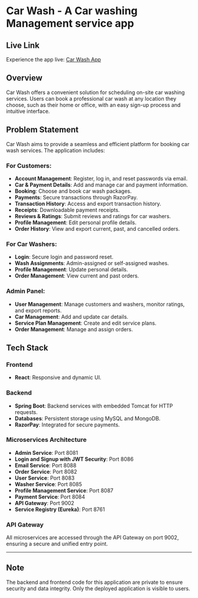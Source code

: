 # Car Wash - A Car washing Management service app

## Live Link
Experience the app live: [Car Wash App](https://on-demand-car-wash-app.netlify.app/)

## Overview
Car Wash offers a convenient solution for scheduling on-site car washing services. Users can book a professional car wash at any location they choose, such as their home or office, with an easy sign-up process and intuitive interface.

## Problem Statement
Car Wash aims to provide a seamless and efficient platform for booking car wash services. The application includes:

### For Customers:
- **Account Management**: Register, log in, and reset passwords via email.
- **Car & Payment Details**: Add and manage car and payment information.
- **Booking**: Choose and book car wash packages.
- **Payments**: Secure transactions through RazorPay.
- **Transaction History**: Access and export transaction history.
- **Receipts**: Downloadable payment receipts.
- **Reviews & Ratings**: Submit reviews and ratings for car washers.
- **Profile Management**: Edit personal profile details.
- **Order History**: View and export current, past, and cancelled orders.

### For Car Washers:
- **Login**: Secure login and password reset.
- **Wash Assignments**: Admin-assigned or self-assigned washes.
- **Profile Management**: Update personal details.
- **Order Management**: View current and past orders.

### Admin Panel:
- **User Management**: Manage customers and washers, monitor ratings, and export reports.
- **Car Management**: Add and update car details.
- **Service Plan Management**: Create and edit service plans.
- **Order Management**: Manage and assign orders.

## Tech Stack

### Frontend
- **React**: Responsive and dynamic UI.

### Backend
- **Spring Boot**: Backend services with embedded Tomcat for HTTP requests.
- **Databases**: Persistent storage using MySQL and MongoDB.
- **RazorPay**: Integrated for secure payments.

### Microservices Architecture
- **Admin Service**: Port 8081
- **Login and Signup with JWT Security**: Port 8086
- **Email Service**: Port 8088
- **Order Service**: Port 8082
- **User Service**: Port 8083
- **Washer Service**: Port 8085
- **Profile Management Service**: Port 8087
- **Payment Service**: Port 8084
- **API Gateway**: Port 9002
- **Service Registry (Eureka)**: Port 8761

### API Gateway
All microservices are accessed through the API Gateway on port 9002, ensuring a secure and unified entry point.

---

## Note
The backend and frontend code for this application are private to ensure security and data integrity. Only the deployed application is visible to users.
